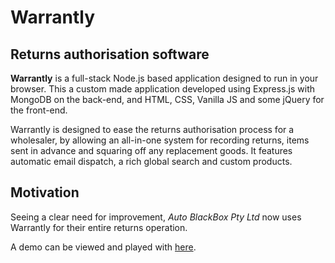 # Warrantly
## Returns authorisation software
**Warrantly** is a full-stack Node.js based application designed to run in your browser. This a custom made application developed using Express.js with MongoDB on the back-end, and HTML, CSS, Vanilla JS and some jQuery for the front-end.

Warrantly is designed to ease the returns authorisation process for a wholesaler, by allowing an all-in-one system for recording returns, items sent in advance and squaring off any replacement goods. It features automatic email dispatch, a rich global search and custom products.

## Motivation

Seeing a clear need for improvement, *Auto BlackBox Pty Ltd* now uses Warrantly for their entire returns operation.


A demo can be viewed and played with [here](https://polar-refuge-44769.herokuapp.com "Warrantly Demo hosted by Heroku").